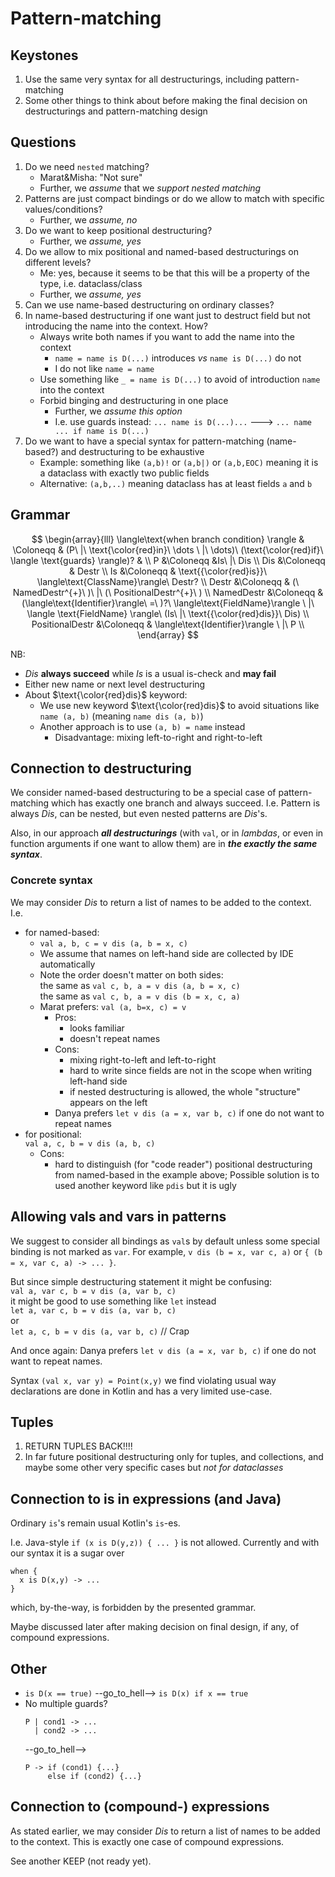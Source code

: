 # Pattern-matching

## Keystones

1. Use the same very syntax for all destructurings, including pattern-matching
2. Some other things to think about before making the final decision on destructurings and pattern-matching design


## Questions

1. Do we need `nested` matching?
   + Marat&Misha: "Not sure"
   + Further, we *assume* that we *support nested matching*
2. Patterns are just compact bindings or do we allow to match with specific values/conditions?
   + Further, we *assume, no*
3. Do we want to keep positional destructuring?
   + Further, we *assume, yes*
4. Do we allow to mix positional and named-based destructurings on different levels?
   + Me: yes, because it seems to be that this will be a property of the type, i.e. dataclass/class
   + Further, we *assume, yes*
5. Can we use name-based destructuring on ordinary classes?
6. In name-based destructuring if one want just to destruct field but not introducing the name into the context. How?
   + Always write both names if you want to add the name into the context
     - `name = name is D(...)` introduces *vs* `name is D(...)` do not
     - I do not like `name = name`
   + Use something like `_ = name is D(...)` to avoid of introduction `name` into the context
   + Forbid binging and destructuring in one place
     - Further, we *assume this option*
     - I.e. use guards instead:
      `... name is D(...)...` ---> `... name ... if name is D(...)`
5. Do we want to have a special syntax for pattern-matching (name-based?) and destructuring to be exhaustive
   + Example: something like `(a,b)!` or `(a,b|)` or `(a,b,EOC)` meaning it is a dataclass with exactly two public fields
   + Alternative: `(a,b,..)` meaning dataclass has at least fields `a` and `b`

## Grammar

$$
\begin{array}{lll}
\langle\text{when branch condition} \rangle  & \Coloneqq & (P\ |\ \text{\color{red}in}\ \dots \ |\ \dots)\ (\text{\color{red}if}\ \langle \text{guards} \rangle)? & \\
P &\Coloneqq &Is\ |\ Dis \\
Dis &\Coloneqq & Destr \\
Is &\Coloneqq & \text{{\color{red}is}}\ \langle\text{ClassName}\rangle\ Destr? \\
Destr &\Coloneqq & (\ NamedDestr^{+}\ )\ |\ (\ PositionalDestr^{+}\ ) \\
NamedDestr &\Coloneqq & (\langle\text{Identifier}\rangle\ =\ )?\ \langle\text{FieldName}\rangle \ |\ \langle \text{FieldName} \rangle\ (Is\ |\ \text{{\color{red}dis}}\ Dis) \\
PositionalDestr &\Coloneqq & \langle\text{Identifier}\rangle \ |\ P \\
\end{array}
$$

NB: 
* $Dis$ **always succeed** while $Is$ is a usual is-check and **may fail**
* Either new name or next level destructuring
* About $\text{\color{red}dis}$ keyword:
  + We use new keyword $\text{\color{red}dis}$ to avoid situations like `name (a, b)` (meaning `name dis (a, b)`)
  + Another approach is to use `(a, b) = name` instead
    - Disadvantage: mixing left-to-right and right-to-left

## Connection to destructuring

We consider named-based destructuring to be a special case of pattern-matching which has exactly one branch and always succeed.
I.e. Pattern is always $Dis$, can be nested, but even nested patterns are $Dis$'s.

Also, in our approach ***all destructurings*** (with `val`, or in *lambdas*, or even in function arguments if one want to allow them) are in ***the exactly the same syntax***.

### Concrete syntax

We may consider $Dis$ to return a list of names to be added to the context. I.e.
* for named-based:
  + ```val a, b, c = v dis (a, b = x, c)```
  + We assume that names on left-hand side are collected by IDE automatically
  + Note the order doesn't matter on both sides:</br>
    the same as ```val c, b, a = v dis (a, b = x, c)```</br>
    the same as ```val c, b, a = v dis (b = x, c, a)```
  + Marat prefers: ```val (a, b=x, c) = v```
    - Pros: 
      * looks familiar
      * doesn't repeat names
    - Cons: 
      * mixing right-to-left and left-to-right 
      * hard to write since fields are not in the scope when writing left-hand side
      * if nested destructuring is allowed, the whole "structure" appears on the left
    - Danya prefers ```let v dis (a = x, var b, c)``` if one do not want to repeat names
* for positional: </br>
  ```val a, c, b = v dis (a, b, c)```
  - Cons: 
      * hard to distinguish (for "code reader") positional destructuring from named-based in the example above; Possible solution is to used another keyword like `pdis` but it is ugly

## Allowing vals and vars in patterns

We suggest to consider all bindings as `val`s by default unless some special binding is not marked as `var`.
For example, `v dis (b = x, var c, a)` or `{ (b = x, var c, a) -> ... }`.

But since simple destructuring statement it might be confusing:
</br>
```val a, var c, b = v dis (a, var b, c)```
</br>
it might be good to use something like `let` instead
</br>
```let a, var c, b = v dis (a, var b, c)```
</br>
or
</br>
```let a, c, b = v dis (a, var b, c)``` // Crap

And once again: Danya prefers ```let v dis (a = x, var b, c)``` if one do not want to repeat names.

Syntax `(val x, var y) = Point(x,y)` we find violating usual way declarations are done in Kotlin and has a very limited use-case. 

## Tuples

1. RETURN TUPLES BACK!!!!
2. In far future positional destructuring only for tuples, and collections, and maybe some other very specific cases but *not for dataclasses*

## Connection to is in expressions (and Java)

Ordinary `is`'s remain usual Kotlin's `is`-es.

I.e. Java-style `if (x is D(y,z)) { ... }` is not allowed.
Currently and with our syntax it is a sugar over
```
when {
  x is D(x,y) -> ...
}
```
which, by-the-way, is forbidden by the presented grammar.

Maybe discussed later after making decision on final design, if any, of compound expressions.

## Other

* `is D(x == true)` --go_to_hell--> `is D(x) if x == true`
* No multiple guards?
  ```
  P | cond1 -> ...
    | cond2 -> ...
  ```
  --go_to_hell-->
  ```
  P -> if (cond1) {...}
       else if (cond2) {...}
  ```

## Connection to (compound-) expressions

As stated earlier, we may consider $Dis$ to return a list of names to be added to the context.
This is exactly one case of compound expressions.

See another KEEP (not ready yet).
